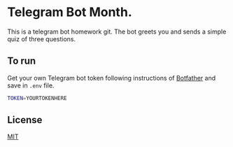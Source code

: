 # Telegram Bot Month.

This is a telegram bot homework git. The bot greets you and sends a simple quiz of three questions. 

## To run

Get your own Telegram bot token following instructions of [Botfather](https://t.me/botfather) and save in `.env` file.

```bash
TOKEN=YOURTOKENHERE
```


## License
[MIT](https://choosealicense.com/licenses/mit/)